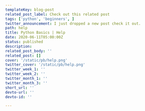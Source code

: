 ```yaml
---
templateKey: blog-post
related_post_label: Check out this related post
tags: ['python', 'beginners', ]
twitter_announcement: I just dropped a new post check it out.
path: help
title: Python Basics | Help
date: 2020-06-11T05:00:00Z
status: published
description:
related_post_body: ''
related_post: []
cover: '/static/pb/help.png'
twitter_cover: '/static/pb/help.png'
twitter_week_1: ''
twitter_week_2: ''
twitter_month_1: ''
twitter_month_3: ''
short_url: ''
devto-url: ''
devto-id: ''

---
```


<!--
<p style='text-align: center'>
<a href='https://waylonwalker.com/blog/help'>
  <img
    style='width:500px; max-width:80%; margin: auto;'
    src="https://waylonwalker.com/help.png"
    alt="Read more from the Python Basics | Help article"
  />
  </a>
</p>

-->
